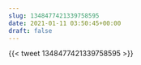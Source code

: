 ```yaml
---
slug: 1348477421339758595
date: 2021-01-11 03:50:45+00:00
draft: false
---
```


{{< tweet 1348477421339758595 >}}
